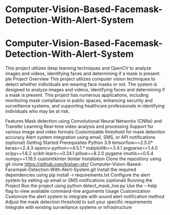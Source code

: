 # Computer-Vision-Based-Facemask-Detection-With-Alert-System
# Computer-Vision-Based-Facemask-Detection-With-Alert-System
This project utilizes deep learning techniques and OpenCV to analyze images and videos, identifying faces and determining if a mask is present.
ple
Project Overview
This project utilizes computer vision techniques to detect whether individuals are wearing face masks or not. The system is designed to analyze images and videos, identifying faces and determining if a mask is present. This project has numerous applications, including monitoring mask compliance in public spaces, enhancing security and surveillance systems, and supporting healthcare professionals in identifying individuals who may be at risk.

Features
Mask detection using Convolutional Neural Networks (CNNs) and Transfer Learning
Real-time video analysis and processing
Support for various image and video formats
Customizable threshold for mask detection accuracy
Alert system integration using email, SMS, or API notifications (optional)
Getting Started
Prerequisites
Python 3.9
tensorflow>=2.5.0*
keras==2.4.3
opencv-python==4.5.1.*
matplotlib==3.4.1
argparse==1.4.0
scipy==1.6.2
scikit-learn==0.24.1
pillow==8.2.0
pygame
imutils==0.5.4
numpy==1.19.5
customtkinter
tkinter
Installation
Clone the repository using git clone https://github.com/kishan-shr/ Computer-Vision-Based-Facemask-Detection-With-Alert-System.git
Install the required dependencies using pip install -r requirements.txt
Configure the alert system by setting up email or SMS notifications (optional)
Running the Project
Run the project using python detect_mask_live.py
Use the --help flag to view available command-line arguments
Usage
Customization
Customize the alert system to integrate with  sound alert notification method
Adjust the mask detection threshold to suit your specific requirements
Integrate with existing surveillance systems or infrastructure
